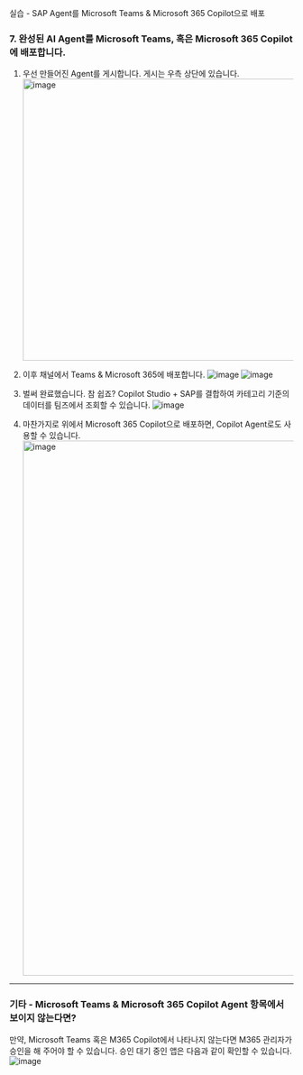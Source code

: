 실습 - SAP Agent를 Microsoft Teams & Microsoft 365 Copilot으로 배포

 
### 7. 완성된 AI Agent를 Microsoft Teams, 혹은 Microsoft 365 Copilot에 배포합니다. 
1. 우선 만들어진 Agent를 게시합니다. 게시는 우측 상단에 있습니다. <br><img width="500" alt="image" src="https://github.com/user-attachments/assets/a72b7506-2445-4f94-9cb2-37ba7c8e6336" />
 
2. 이후 채널에서 Teams & Microsoft 365에 배포합니다.
![image](https://github.com/user-attachments/assets/2e69b3b6-0e13-4028-a5c1-d1a263f360c0)
![image](https://github.com/user-attachments/assets/6716081e-a6e0-4f72-9645-9de148672de0)
 
3. 벌써 완료했습니다. 참 쉽죠? Copilot Studio + SAP를 결합하여 카테고리 기준의 데이터를 팀즈에서 조회할 수 있습니다.
![image](https://github.com/user-attachments/assets/b32a1099-ca95-48bf-b87b-6f6ab01a9bde)
 
4. 마찬가지로 위에서 Microsoft 365 Copilot으로 배포하면, Copilot Agent로도 사용할 수 있습니다. <br><img width="949" alt="image" src="https://github.com/user-attachments/assets/fa19308c-389f-4653-84f4-285cf0d45285" />



---
### 기타 - Microsoft Teams & Microsoft 365 Copilot Agent 항목에서 보이지 않는다면?
만약, Microsoft Teams 혹은 M365 Copilot에서 나타나지 않는다면 M365 관리자가 승인을 해 주어야 할 수 있습니다.
승인 대기 중인 앱은 다음과 같이 확인할 수 있습니다.
![image](https://github.com/user-attachments/assets/fe9ef1e2-903c-4ead-a97e-9aa1461129d2)
